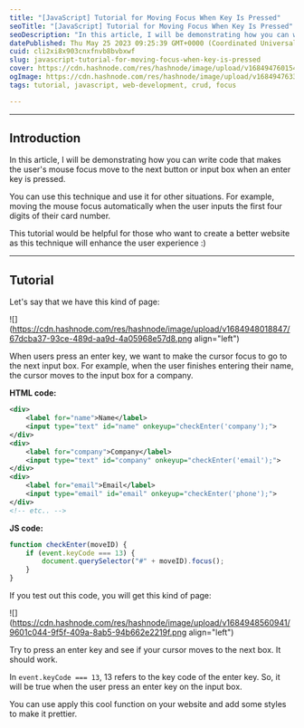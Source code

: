 ```yaml
---
title: "[JavaScript] Tutorial for Moving Focus When Key Is Pressed"
seoTitle: "[JavaScript] Tutorial for Moving Focus When Key Is Pressed"
seoDescription: "In this article, I will be demonstrating how you can write code that makes the user's mouse focus move to the next button or input box when an enter key is"
datePublished: Thu May 25 2023 09:25:39 GMT+0000 (Coordinated Universal Time)
cuid: cli2xi8x903cnxfnvb8bvbxwf
slug: javascript-tutorial-for-moving-focus-when-key-is-pressed
cover: https://cdn.hashnode.com/res/hashnode/image/upload/v1684947601540/62786e41-f147-457f-b03e-23dd3bdf62d9.png
ogImage: https://cdn.hashnode.com/res/hashnode/image/upload/v1684947633975/4bbe2fc1-b75f-4ad1-a135-1b4974b13a36.png
tags: tutorial, javascript, web-development, crud, focus

---
```


---

## Introduction

In this article, I will be demonstrating how you can write code that makes the user's mouse focus move to the next button or input box when an enter key is pressed.

You can use this technique and use it for other situations. For example, moving the mouse focus automatically when the user inputs the first four digits of their card number.

This tutorial would be helpful for those who want to create a better website as this technique will enhance the user experience :)

---

## Tutorial

Let's say that we have this kind of page:

![](https://cdn.hashnode.com/res/hashnode/image/upload/v1684948018847/67dcba37-93ce-489d-aa9d-4a05968e57d8.png align="left")

When users press an enter key, we want to make the cursor focus to go to the next input box. For example, when the user finishes entering their name, the cursor moves to the input box for a company.

**HTML code:**

```xml
<div>
    <label for="name">Name</label>
    <input type="text" id="name" onkeyup="checkEnter('company');">
</div>
<div>
    <label for="company">Company</label>
    <input type="text" id="company" onkeyup="checkEnter('email');">
</div>
<div>
    <label for="email">Email</label>
    <input type="email" id="email" onkeyup="checkEnter('phone');">
</div>
<!-- etc.. -->
```

**JS code:**

```javascript
function checkEnter(moveID) {
    if (event.keyCode === 13) {
        document.querySelector("#" + moveID).focus();
    }
}
```

If you test out this code, you will get this kind of page:

![](https://cdn.hashnode.com/res/hashnode/image/upload/v1684948560941/9601c044-9f5f-409a-8ab5-94b662e2219f.png align="left")

Try to press an enter key and see if your cursor moves to the next box. It should work.

In `event.keyCode === 13`, 13 refers to the key code of the enter key. So, it will be true when the user press an enter key on the input box.

You can use apply this cool function on your website and add some styles to make it prettier.